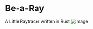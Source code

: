 # Be-a-Ray
A Little Raytracer written in Rust
![image](https://github.com/Cubidev3/Be-a-Ray/assets/100206395/abd421a0-36e2-44be-88b4-64c474722911)
